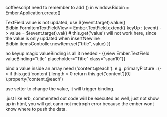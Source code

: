 coffeescript 
need to remember to add () in window.Bidbin = Ember.Application.create()

TextField.value is not updated, use $(event.target).value()
Bidbin.FormItemTextFieldView = Ember.TextField.extend({
  keyUp : (event) ->
    value = $(event.target).val() # this.get('value') will not work here, since the value is only updated when insertNewline
    Bidbin.itemsController.newItem.set("title", value)
})

no keyup magic valueBinding is all it needed - {{view Ember.TextField valueBinding="title" placeholder="Title" class="span10"}} 


bind a value inside an array need ('content.@each'). e.g. 
  primaryPicture : (-> 
    if this.get('content').length > 0
      return this.get('content')[0]
  ).property('content.@each')


use setter to change the value, it will trigger binding.


.just like erb, commemted out code will be executed as well, just not show up in html, you will get cann not metroph error because the ember wont know where to push the data. 





